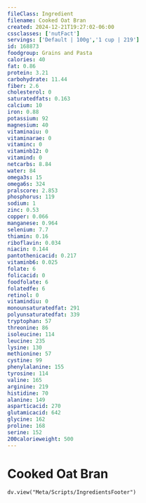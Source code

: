 ```yaml
---
fileClass: Ingredient
filename: Cooked Oat Bran
created: 2024-12-21T19:27:02-06:00
cssclasses: ['nutFact']
servings: ['Default | 100g','1 cup | 219']
id: 168873
foodgroup: Grains and Pasta
calories: 40
fat: 0.86
protein: 3.21
carbohydrate: 11.44
fiber: 2.6
cholesterol: 0
saturatedfats: 0.163
calcium: 10
iron: 0.88
potassium: 92
magnesium: 40
vitaminaiu: 0
vitaminarae: 0
vitaminc: 0
vitaminb12: 0
vitamind: 0
netcarbs: 8.84
water: 84
omega3s: 15
omega6s: 324
pralscore: 2.853
phosphorus: 119
sodium: 1
zinc: 0.53
copper: 0.066
manganese: 0.964
selenium: 7.7
thiamin: 0.16
riboflavin: 0.034
niacin: 0.144
pantothenicacid: 0.217
vitaminb6: 0.025
folate: 6
folicacid: 0
foodfolate: 6
folatedfe: 6
retinol: 0
vitamindiu: 0
monounsaturatedfat: 291
polyunsaturatedfat: 339
tryptophan: 57
threonine: 86
isoleucine: 114
leucine: 235
lysine: 130
methionine: 57
cystine: 99
phenylalanine: 155
tyrosine: 114
valine: 165
arginine: 219
histidine: 70
alanine: 149
asparticacid: 270
glutamicacid: 642
glycine: 162
proline: 168
serine: 152
200calorieweight: 500
---
```


# Cooked Oat Bran

```dataviewjs
dv.view("Meta/Scripts/IngredientsFooter")
```
